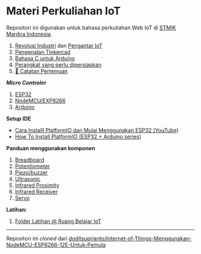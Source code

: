 # Materi Perkuliahan IoT

Repositori ini digunakan untuk bahasa perkuliahan Web IoT di [STMIK Mardira Indonesia](http://stmik-mi.ac.id/).

1.  [Revolusi Industri](revolusi-industri.md) dan [Pengantar IoT](pengantar-iot.md)
2.  [Pengenalan Tinkercad](tinkercad.md)
3.  [Bahasa C untuk Arduino](arduino-c.md)
4.  [Perangkat yang perlu dipersiapkan](persiapan-perangkat.md)
5.  [📝 Catatan Pertemuan](catatan-pertemuan.md)

**_Micro Controler_**
1. [ESP32](esp32-intro.md)
2. [NodeMCU/EXP8266](esp8266-nodemcu-intro.md)
3. [Arduino](arduino-intro.md)

**Setup IDE**
- [Cara Installl PlatformIO dan Mulai Menggunakan ESP32 (YouTube)](https://www.youtube.com/watch?v=jAl6a5tNwoI)
- [How To Install PlatformIO (ESP32 + Arduino series)](https://www.youtube.com/watch?v=5edPOlQQKmo)

**Panduan menggunakan komponen**
1. [Breadboard](komponen-breadboard.md)
2. [Potentiometer](komponen-potensiometer.md)
3. [Piezo/buzzer](komponen-piezo.md)
4. [Ultrasonic](komponen-ultrasonic.md)
5. [Infrared Proximity](komponen-ir-proximity.md)
6. [Infrared Receiver](komponen-ir-receiver.md)
7. [Servo](komponen-servo.md)

**Latihan:**
1. [Folder Latihan @ Ruang Belajar IoT](https://github.com/ruang-belajar/iot/tree/main/latihan)


---

Repositori ini _cloned_ dari [doditsuprianto/Internet-of-Things-Menggunakan-NodeMCU-ESP8266-12E-Untuk-Pemula](https://github.com/doditsuprianto/Internet-of-Things-Menggunakan-NodeMCU-ESP8266-12E-Untuk-Pemula) 
